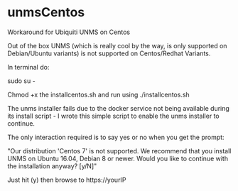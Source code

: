 # unmsCentos

Workaround for Ubiquiti UNMS on Centos

Out of the box UNMS (which is really cool by the way, is only supported on Debian/Ubuntu variants) is not supported on Centos/Redhat Variants.

In terminal do:

sudo su -

Chmod +x the installcentos.sh and run using ./installcentos.sh

The unms installer fails due to the docker service not being available during its install script - I wrote this simple script to enable the unms installer to continue.

The only interaction required is to say yes or no when you get the prompt:

"Our distribution 'Centos 7' is not supported. We recommend that you install UNMS on Ubuntu 16.04, Debian 8 or newer. Would you like to continue with the installation anyway? [y/N]"

Just hit (y) then browse to https://yourIP

